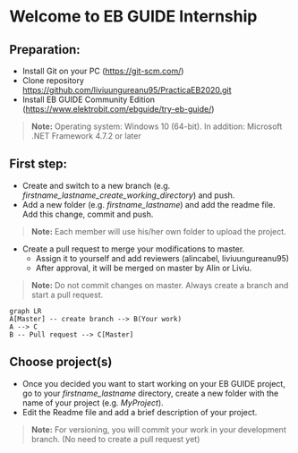 # Welcome to EB GUIDE Internship

## Preparation:
* Install Git on your PC (https://git-scm.com/)
* Clone repository https://github.com/liviuungureanu95/PracticaEB2020.git
* Install EB GUIDE Community Edition (https://www.elektrobit.com/ebguide/try-eb-guide/)
>**Note:** Operating system: Windows 10 (64-bit). 
>In addition: Microsoft .NET Framework 4.7.2 or later

## First step:

* Create and switch to a new branch (e.g. *firstname_lastname_create_working_directory*) and push.
* Add a new folder (e.g. *firstname_lastname*) and add the readme file. Add this change, commit and push.
>**Note:** Each member will use his/her own folder to upload the project.

* Create a pull request to merge your modifications to master. 
    - Assign it to yourself and add reviewers (alincabel, liviuungureanu95)
    - After approval, it will be merged on master by Alin or Liviu.
    
>**Note:** Do not commit changes on master. Always create a branch and start a pull request.

```mermaid
graph LR
A[Master] -- create branch --> B(Your work)
A --> C
B -- Pull request --> C[Master]
```
## Choose project(s)

* Once you decided you want to start working on your EB GUIDE project, go to your *firstname_lastname* directory, create a new folder with the name of your project (e.g. *MyProject*).
* Edit the Readme file and add a brief description of your project.
>**Note:** For versioning, you will commit your work in your development branch. (No need to create a pull request yet)


